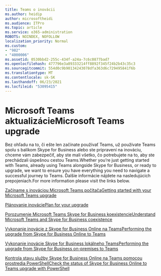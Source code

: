 ```yaml
---
title: Teams o inovácii
ms.author: heidip
author: microsoftheidi
ms.audience: ITPro
ms.topic: article
ms.service: o365-administration
ROBOTS: NOINDEX, NOFOLLOW
localization_priority: Normal
ms.custom:
- "982"
- "4000006"
ms.assetid: 0530bbd2-255c-434f-a24a-7c6c0877bad7
ms.openlocfilehash: 477796e3a89333214ff8892f345f24b2b43c35c3
ms.sourcegitcommit: 554d0c9b90134243078dfa363d6c729495841f6b
ms.translationtype: MT
ms.contentlocale: sk-SK
ms.lasthandoff: 06/23/2021
ms.locfileid: "53095415"
---
```

# <a name="microsoft-teams-upgrade"></a><span data-ttu-id="d50a2-102">Microsoft Teams aktualizácie</span><span class="sxs-lookup"><span data-stu-id="d50a2-102">Microsoft Teams upgrade</span></span>

<span data-ttu-id="d50a2-103">Bez ohľadu na to, či ešte len začínate používať Teams, už používate Teams spolu s balíkom Skype for Business alebo ste pripravení na inováciu, chceme vám zabezpečiť, aby ste mali všetko, čo potrebujete na to, aby ste prechádzali úspešnou cestou Teams.</span><span class="sxs-lookup"><span data-stu-id="d50a2-103">Whether you’re just getting started with Teams, already using Teams alongside Skype for Business, or ready to upgrade, we want to ensure you have everything you need to navigate a successful journey to Teams.</span></span> <span data-ttu-id="d50a2-104">Ďalšie informácie nájdete na nasledujúcich prepojeniach.</span><span class="sxs-lookup"><span data-stu-id="d50a2-104">For more information please visit the links below.</span></span>

[<span data-ttu-id="d50a2-105">Začíname s inováciou Microsoft Teams počítača</span><span class="sxs-lookup"><span data-stu-id="d50a2-105">Getting started with your Microsoft Teams upgrade</span></span>](/MicrosoftTeams/upgrade-start-here)

[<span data-ttu-id="d50a2-106">Plánovanie inovácie</span><span class="sxs-lookup"><span data-stu-id="d50a2-106">Plan for your upgrade</span></span>](/MicrosoftTeams/upgrade-plan-journey)

[<span data-ttu-id="d50a2-107">Porozumenie Microsoft Teams Skype for Business koexistencie</span><span class="sxs-lookup"><span data-stu-id="d50a2-107">Understand Microsoft Teams and Skype for Business coexistence</span></span>](/MicrosoftTeams/teams-and-skypeforbusiness-coexistence-and-interoperability)

[<span data-ttu-id="d50a2-108">Vykonanie inovácie z Skype for Business Online na Teams</span><span class="sxs-lookup"><span data-stu-id="d50a2-108">Performing the upgrade from Skype for Business Online to Teams</span></span>](/MicrosoftTeams/upgrade-to-teams-execute-skypeforbusinessonline)

[<span data-ttu-id="d50a2-109">Vykonanie inovácie Skype for Business lokálneho Teams</span><span class="sxs-lookup"><span data-stu-id="d50a2-109">Performing the upgrade from Skype for Business on-premises to Teams</span></span>](/MicrosoftTeams/upgrade-to-teams-execute-skypeforbusinesshybridonprem)
 
[<span data-ttu-id="d50a2-110">Kontrola stavu služby Skype for Business Online na Teams pomocou prostredia PowerShell</span><span class="sxs-lookup"><span data-stu-id="d50a2-110">Check the status of Skype for Business Online to Teams upgrade with PowerShell</span></span>](/powershell/module/skype/get-csteamsupgradestatus?view=skype-ps)
